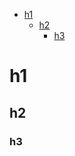 <!--toc-->
* <a href="#h1">h1</a>
  * <a href="#h2">h2</a>
    * <a href="#h3">h3</a>


<a name="h1"></a>
# h1

<a name="h2"></a>
## h2

<a name="h3"></a>
### h3
